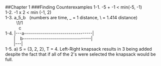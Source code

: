 ##Chapter 1
###Finding Counterexamples
1-1. -5 + -1 < min(-5, -1)  
1-2. -1 x 2 < min (-1, 2)  
1-3. a_5_b &nbsp;&nbsp;(numbers are time, _ = 1 distance, \ = 1.414 distance)    
&nbsp;&nbsp;&nbsp;&nbsp;&nbsp;&nbsp;&nbsp;&nbsp;&nbsp;\1/1    
&nbsp;&nbsp;&nbsp;&nbsp;&nbsp;&nbsp;&nbsp;&nbsp;&nbsp;&nbsp;&nbsp;c  
1-4. |---a----------------------------------|   
&nbsp;&nbsp;&nbsp;&nbsp;&nbsp;&nbsp;&nbsp;|&nbsp;&nbsp;&nbsp;&nbsp;b----------------------------------|  
&nbsp;&nbsp;&nbsp;&nbsp;&nbsp;&nbsp;&nbsp;|---|  
1-5. a) S = {3, 2, 2}, T = 4. Left-Right knapsack results in 3 being added despite the fact that if all of the 2's were selected the knapsack would be full.
